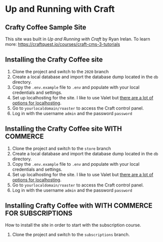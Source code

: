 # Up and Running with Craft
## Crafty Coffee Sample Site

This site was built in _Up and Running with Craft_ by Ryan Irelan.
To learn more: https://craftquest.io/courses/craft-cms-3-tutorials

## Installing the Crafty Coffee site

1. Clone the project and switch to the `2020` branch
2. Create a local database and import the database dump located in the `db` directory.
3. Copy the `.env.example` file to `.env` and populate with your local credentials and settings.
4. Set up localhosting for the site. I like to use Valet but [there are a lot of options for localhosting](https://craftquest.io/courses/localhosting-craft-cms).
5. Go to `yourlocaldomain/roaster` to access the Craft control panel.
6. Log in with the username `admin` and the password `password`


## Installing the Crafty Coffee site WITH COMMERCE

1. Clone the project and switch to the `store` branch
2. Create a local database and import the database dump located in the `db` directory.
3. Copy the `.env.example` file to `.env` and populate with your local credentials and settings.
4. Set up localhosting for the site. I like to use Valet but [there are a lot of options for localhosting](https://craftquest.io/courses/localhosting-craft-cms).
5. Go to `yourlocaldomain/roaster` to access the Craft control panel.
6. Log in with the username `admin` and the password `password`

## Installing Crafty Coffee with WITH COMMERCE FOR SUBSCRIPTIONS
How to install the site in order to start with the subscription course.

1. Clone the project and switch to the `subscriptions` branch.
